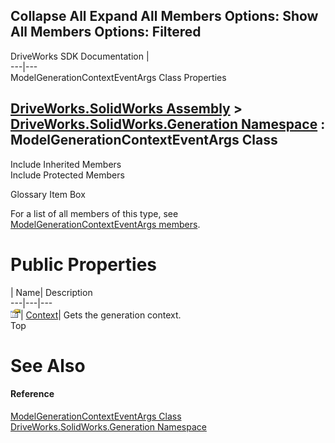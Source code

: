 Collapse All Expand All Members Options: Show All  Members Options: Filtered   
---  
DriveWorks SDK Documentation  |   
---|---  
ModelGenerationContextEventArgs Class Properties   
  
[DriveWorks.SolidWorks Assembly](topic13342.md) > [DriveWorks.SolidWorks.Generation Namespace](topic15094.md) : ModelGenerationContextEventArgs Class  
---  
  
Include Inherited Members    
Include Protected Members    


Glossary Item Box

For a list of all members of this type, see [ModelGenerationContextEventArgs members](topic15265.md).

# Public Properties

| Name| Description  
---|---|---  
![Public Property](dotnetimages/publicProperty.gif)| [Context](topic15271.md)| Gets the generation context.   
Top

# See Also

#### Reference

[ModelGenerationContextEventArgs Class](topic15264.md)   
[DriveWorks.SolidWorks.Generation Namespace](topic15094.md)


